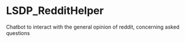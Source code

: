 # LSDP_RedditHelper
Chatbot to interact with the general opinion of reddit, concerning asked questions
